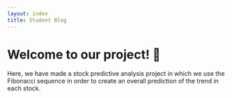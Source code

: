 ```yaml
---
layout: index
title: Student Blog
---
```


# Welcome to our project! 👋

Here, we have made a stock predictive analysis project in which we use the Fibonacci sequence in order to create an overall prediction of the trend in each stock. 
